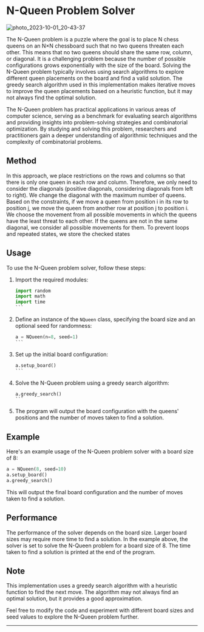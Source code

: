 # N-Queen Problem Solver
![photo_2023-10-01_20-43-37](https://github.com/peyman-paknezhad/N-queen-heuristic/assets/102018763/3718602f-8ddd-429e-b43d-38f035e56ea0)

The N-Queen problem is a puzzle where the goal is to place N chess queens on an N×N chessboard such that no two queens threaten each other. This means that no two queens should share the same row, column, or diagonal. It is a challenging problem because the number of possible configurations grows exponentially with the size of the board. Solving the N-Queen problem typically involves using search algorithms to explore different queen placements on the board and find a valid solution. The greedy search algorithm used in this implementation makes iterative moves to improve the queen placements based on a heuristic function, but it may not always find the optimal solution.

The N-Queen problem has practical applications in various areas of computer science, serving as a benchmark for evaluating search algorithms and providing insights into problem-solving strategies and combinatorial optimization. By studying and solving this problem, researchers and practitioners gain a deeper understanding of algorithmic techniques and the complexity of combinatorial problems.

## Method
In this approach, we place restrictions on the rows and columns so that there is only one queen in each row and column. Therefore, we only need to consider the diagonals (positive diagonals, considering diagonals from left to right). We change the diagonal with the maximum number of queens. Based on the constraints, if we move a queen from position i in its row to position j, we move the queen from another row at position j to position i. We choose the movement from all possible movements in which the queens have the least threat to each other. If the queens are not in the same diagonal, we consider all possible movements for them. To prevent loops and repeated states, we store the checked states


## Usage

To use the N-Queen problem solver, follow these steps:

1. Import the required modules:
   ````python
   import random
   import math
   import time
   ```

2. Define an instance of the `NQueen` class, specifying the board size and an optional seed for randomness:
   ````python
   a = NQueen(n=8, seed=1)
   ```

3. Set up the initial board configuration:
   ````python
   a.setup_board()
   ```

4. Solve the N-Queen problem using a greedy search algorithm:
   ````python
   a.greedy_search()
   ```

5. The program will output the board configuration with the queens' positions and the number of moves taken to find a solution.

## Example

Here's an example usage of the N-Queen problem solver with a board size of 8:

```python
a = NQueen(8, seed=10)
a.setup_board()
a.greedy_search()
```

This will output the final board configuration and the number of moves taken to find a solution.

## Performance

The performance of the solver depends on the board size. Larger board sizes may require more time to find a solution. In the example above, the solver is set to solve the N-Queen problem for a board size of 8. The time taken to find a solution is printed at the end of the program.

## Note

This implementation uses a greedy search algorithm with a heuristic function to find the next move. The algorithm may not always find an optimal solution, but it provides a good approximation.

Feel free to modify the code and experiment with different board sizes and seed values to explore the N-Queen problem further.

---
